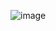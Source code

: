 ![image](https://github.com/prohith8074/SRIT_Placements/assets/94978427/3adc4484-c1bf-4df3-9591-9a94ce0093f9)
